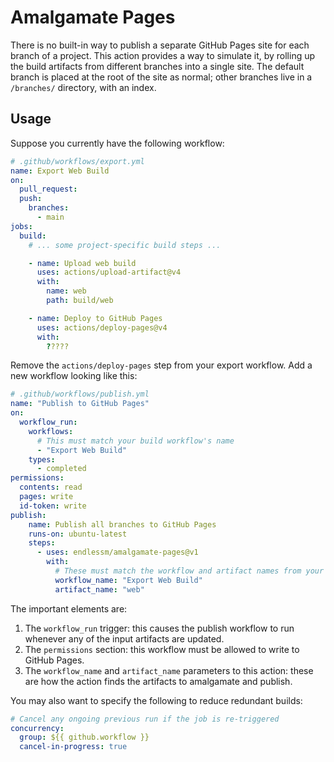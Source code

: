 # Amalgamate Pages

There is no built-in way to publish a separate GitHub Pages site for each branch
of a project. This action provides a way to simulate it, by rolling up the build
artifacts from different branches into a single site. The default branch is
placed at the root of the site as normal; other branches live in a `/branches/`
directory, with an index.

## Usage

Suppose you currently have the following workflow:

```yaml
# .github/workflows/export.yml
name: Export Web Build
on:
  pull_request:
  push:
    branches:
      - main
jobs:
  build:
    # ... some project-specific build steps ...

    - name: Upload web build
      uses: actions/upload-artifact@v4
      with:
        name: web
        path: build/web

    - name: Deploy to GitHub Pages
      uses: actions/deploy-pages@v4
      with:
        ?????
```

Remove the `actions/deploy-pages` step from your export workflow. Add a new
workflow looking like this:

```yaml
# .github/workflows/publish.yml
name: "Publish to GitHub Pages"
on:
  workflow_run:
    workflows:
      # This must match your build workflow's name
      - "Export Web Build"
    types:
      - completed
permissions:
  contents: read
  pages: write
  id-token: write
publish:
    name: Publish all branches to GitHub Pages
    runs-on: ubuntu-latest
    steps:
      - uses: endlessm/amalgamate-pages@v1
        with:
          # These must match the workflow and artifact names from your build workflow
          workflow_name: "Export Web Build"
          artifact_name: "web"
```

The important elements are:

1. The `workflow_run` trigger: this causes the publish workflow to run whenever
   any of the input artifacts are updated.
2. The `permissions` section: this workflow must be allowed to write to GitHub Pages.
3. The `workflow_name` and `artifact_name` parameters to this action: these are how the
   action finds the artifacts to amalgamate and publish.

You may also want to specify the following to reduce redundant builds:

```yaml
# Cancel any ongoing previous run if the job is re-triggered
concurrency:
  group: ${{ github.workflow }}
  cancel-in-progress: true
```
